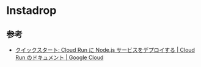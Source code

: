 # Instadrop

## 参考

- [クイックスタート: Cloud Run に Node.js サービスをデプロイする  |  Cloud Run のドキュメント  |  Google Cloud](https://cloud.google.com/run/docs/quickstarts/build-and-deploy/deploy-nodejs-service)

